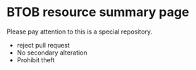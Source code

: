 # BTOB resource summary page
Please pay attention to this is a special repository.
* reject pull request
* No secondary alteration
* Prohibit theft